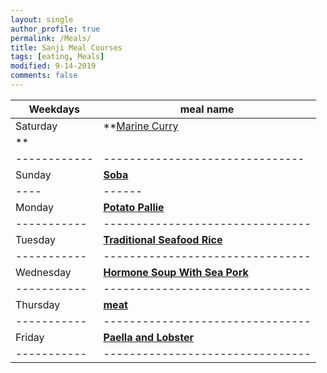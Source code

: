 ```yaml
---
layout: single
author_profile: true
permalink: /Meals/
title: Sanji Meal Courses
tags: [eating, Meals]
modified: 9-14-2019
comments: false
---
```



|**Weekdays**| **meal name**                 |
|------------|-------------------------------|
|Saturday| **<a href="">Marine Curry
</a>** |
|------------|-------------------------------|
|Sunday| **<a href="/ds98/">Soba</a>** |
|----|------|--------------------------------|
|Monday| **<a href="/ds98/">Potato Pallie</a>** |
|-----------|--------------------------------|
|Tuesday| **<a href="/ad97/">Traditional Seafood Rice</a>** |
|-----------|--------------------------------|
|Wednesday| **<a href="/ap97/">Hormone Soup With Sea Pork</a>** |
|-----------|--------------------------------|
|Thursday| **<a href="/nlp97/">meat</a>** |
|-----------|--------------------------------|
|Friday| **<a href="/ds97/">Paella and Lobster</a>** |
|-----------|--------------------------------|